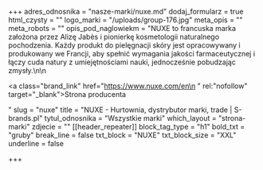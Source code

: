 +++
adres_odnosnika = "nasze-marki/nuxe.md"
dodaj_formularz = true
html_czysty = ""
logo_marki = "/uploads/group-176.jpg"
meta_opis = ""
meta_robots = ""
opis_pod_naglowiekm = "NUXE to francuska marka założona przez Alizę Jabès i pionierkę kosmetologii naturalnego pochodzenia. Każdy produkt do pielęgnacji skóry jest opracowywany i produkowany we Francji, aby spełnić wymagania jakości farmaceutycznej i łączy cuda natury z umiejętnościami nauki, jednocześnie pobudzając zmysły.\n\n    <p><a class=\"brand_link\" href=\"https://www.nuxe.com/en\n    \" rel:\"nofollow\" target=\"_blank\">Strona producenta</a></p>"
slug = "nuxe"
title = "NUXE - Hurtownia, dystrybutor marki, trade | S-brands.pl"
tytul_odnosnika = "Wszystkie marki"
which_layout = "strona-marki"
zdjecie = ""
[[header_repeater]]
block_tag_type = "h1"
bold_txt = "gruby"
break_line = false
txt_block = "NUXE"
txt_block_size = "XXL"
underline = false

+++
